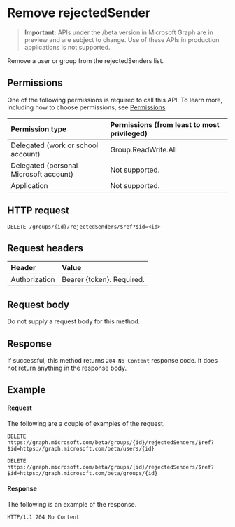 # Remove rejectedSender

> **Important:** APIs under the /beta version in Microsoft Graph are in preview and are subject to change. Use of these APIs in production applications is not supported.

Remove a user or group from the rejectedSenders list.

## Permissions
One of the following permissions is required to call this API. To learn more, including how to choose permissions, see [Permissions](../../../concepts/permissions_reference.md).

| Permission type                        | Permissions (from least to most privileged)  |
|:---------------------------------------|:-------------------------------------------- |
| Delegated (work or school account)     | Group.ReadWrite.All  |  
| Delegated (personal Microsoft account) | Not supported. |
| Application                            | Not supported. |

## HTTP request
<!-- { "blockType": "ignored" } -->
```http
DELETE /groups/{id}/rejectedSenders/$ref?$id=<id>
```

## Request headers

| Header         | Value                      |
|:---------------|:---------------------------|
| Authorization  | Bearer {token}. Required.  

## Request body
Do not supply a request body for this method.

## Response
If successful, this method returns `204 No Content` response code. It does not return anything in the response body.

## Example
#### Request
The following are a couple of examples of the request.
<!-- {
  "blockType": "request",
  "name": "remove_rejectedSender_from_group"
}-->
```http
DELETE https://graph.microsoft.com/beta/groups/{id}/rejectedSenders/$ref?$id=https://graph.microsoft.com/beta/users/{id}

DELETE https://graph.microsoft.com/beta/groups/{id}/rejectedSenders/$ref?$id=https://graph.microsoft.com/beta/groups/{id}
```

#### Response
The following is an example of the response. 
<!-- {
  "blockType": "response",
  "truncated": true
} -->
```http
HTTP/1.1 204 No Content
```

<!-- uuid: 8fcb5dbc-d5aa-4681-8e31-b001d5168d79
2015-10-25 14:57:30 UTC -->
<!-- {
  "type": "#page.annotation",
  "description": "Remove rejectedSender",
  "keywords": "",
  "section": "documentation",
  "tocPath": ""
}-->